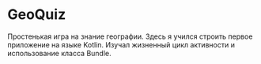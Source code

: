 # GeoQuiz
Простенькая игра на знание географии. Здесь я учился строить первое приложение на языке Kotlin. Изучал жизненный цикл активности и использование класса Bundle.
